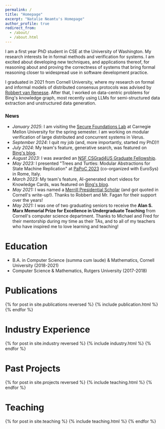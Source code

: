 ```yaml
---
permalink: /
title: "Homepage"
excerpt: "Natalie Neamtu's Homepage"
author_profile: true
redirect_from: 
  - /about/
  - /about.html
---
```


I am a first year PhD student in CSE at the University of Washington.
My research interests lie in formal methods and verification for systems.
I am excited about developing new techniques, and applications thereof,
for reasoning about and proving the correctness of systems that bring
formal reasoning closer to widespread use in software development practice.

I graduated in 2021 from Cornell University, where my research on
formal and informal models of distributed consensus protocols was advised
by [Robbert van Renesse](https://www.cs.cornell.edu/home/rvr/). 
After that, I worked on data-centric problems for Bing's knowledge graph,
most recently using LLMs for semi-structured data extraction and unstructured data generation.

### News
* *January 2025*: I am visiting the [Secure Foundations Lab](https://www.andrew.cmu.edu/user/bparno/research.html) 
at Carnegie Mellon University for the spring semester. 
I am working on modular verification of large distributed and concurrent systems in Verus.
* *September 2024*: I quit my job (and, more importantly, started my PhD)!!
* *July 2024*: My team's feature, generative search, was featured on [Bing's blog](https://blogs.bing.com/search/July-2024/generativesearch).
* *August 2023:* I was awarded an [NSF CSGrad4US Graduate Fellowship](https://www.nsf.gov/cise/CSGrad4US/).
* *May 2023:* I presented "Trees and Turtles: Modular Abstractions for State Machine Replication" at [PaPoC 2023](https://papoc-workshop.github.io/2023/) (co-organized with EuroSys) in Rome, Italy.
* *March 2023:* My team's feature, AI-generated short videos for Knowledge Cards, was featured on [Bing's blog](https://blogs.bing.com/search/march_2023/Bing-Preview-Release-Notes-AI-powered-Knowledge-Cards-and-Stories).
* *May 2021:* I was named a [Merrill Presidential Scholar](https://news.cornell.edu/stories/2021/05/merrill-scholars-thank-educators-who-shaped-cornell-journeys) (and got quoted in Cornell's write-up!). Thanks to Robbert and Mr. Fagan for their support over the years!
* *May 2021:* I was one of two graduating seniors to receive the
 **Alan S. Marx Memorial Prize for Excellence in Undergraduate Teaching**
from Cornell's computer science department. Thanks to Michael and Fred for
their mentorship during my time as their TAs, 
and to all of my teachers who have inspired me to love learning and teaching!

Education
======
* B.A. in Computer Science (summa cum laude) & Mathematics, Cornell University (2018-2021)
* Computer Science & Mathematics, Rutgers University (2017-2018)

Publications
======
{% for post in site.publications reversed %}
  {% include publication.html %}
{% endfor %}

Industry Experience
======
{% for post in site.industry reversed %}
  {% include industry.html %}
{% endfor %}

Past Projects
======
{% for post in site.projects reversed %}
  {% include teaching.html %}
{% endfor %}

Teaching
======
{% for post in site.teaching %}
  {% include teaching.html %}
{% endfor %}
